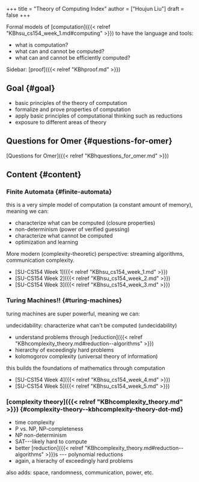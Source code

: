 +++
title = "Theory of Computing Index"
author = ["Houjun Liu"]
draft = false
+++

Formal models of [computation]({{< relref "KBhsu_cs154_week_1.md#computing" >}}) to have the language and tools:

-   what is computation?
-   what can and cannot be computed?
-   what can and cannot be efficiently computed?

Sidebar: [proof]({{< relref "KBhproof.md" >}})


## Goal {#goal}

-   basic principles of the theory of computation
-   formalize and prove properties of computation
-   apply basic principles of computational thinking such as reductions
-   exposure to different areas of theory


## Questions for Omer {#questions-for-omer}

[Questions for Omer]({{< relref "KBhquestions_for_omer.md" >}})


## Content {#content}


### Finite Automata {#finite-automata}

this is a very simple model of computation (a constant amount of memory), meaning we can:

-   characterize what can be computed (closure properties)
-   non-determinism (power of verified guessing)
-   characterize what cannot be computed
-   optimization and learning

More modern (complexity-theoretic) perspective: streaming algorithms, communication complexity.

-   [SU-CS154 Week 1]({{< relref "KBhsu_cs154_week_1.md" >}})
-   [SU-CS154 Week 2]({{< relref "KBhsu_cs154_week_2.md" >}})
-   [SU-CS154 Week 3]({{< relref "KBhsu_cs154_week_3.md" >}})


### Turing Machines!! {#turing-machines}

turing machines are super powerful, meaning we can:

undecidability: characterize what can't be computed (undecidability)

-   understand problems through [reduction]({{< relref "KBhcomplexity_theory.md#reduction--algorithms" >}})
-   hierarchy of exceedingly hard problems
-   kolomogorov complexity (universal theory of information)

this builds the foundations of mathematics through computation

-   [SU-CS154 Week 4]({{< relref "KBhsu_cs154_week_4.md" >}})
-   [SU-CS154 Week 5]({{< relref "KBhsu_cs154_week_5.md" >}})


### [complexity theory]({{< relref "KBhcomplexity_theory.md" >}}) {#complexity-theory--kbhcomplexity-theory-dot-md}

-   time complexity
-   P vs. NP, NP-completeness
-   NP non-determinism
-   SAT---likely hard to compute
-   better [reduction]({{< relref "KBhcomplexity_theory.md#reduction--algorithms" >}})s --- polynomial reductions
-   again, a hierachy of exceedingly hard problems

also adds: space, randomness, communication, power, etc.
